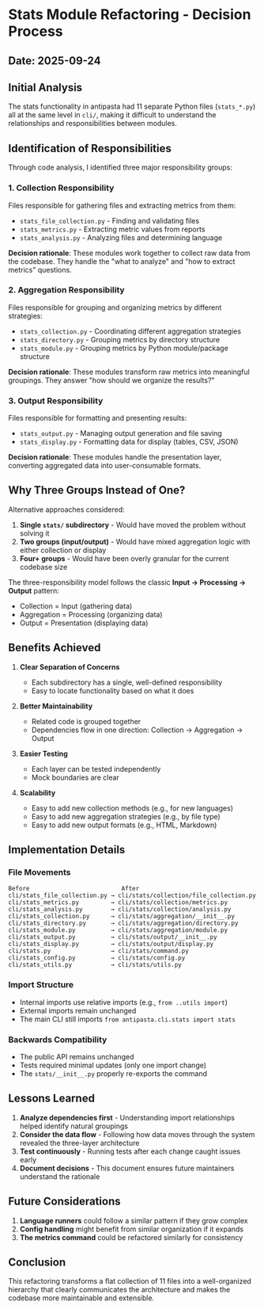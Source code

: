 # Stats Module Refactoring - Decision Process

## Date: 2025-09-24

## Initial Analysis

The stats functionality in antipasta had 11 separate Python files (`stats_*.py`) all at the same level in `cli/`, making it difficult to understand the relationships and responsibilities between modules.

## Identification of Responsibilities

Through code analysis, I identified three major responsibility groups:

### 1. **Collection Responsibility**
Files responsible for gathering files and extracting metrics from them:
- `stats_file_collection.py` - Finding and validating files
- `stats_metrics.py` - Extracting metric values from reports
- `stats_analysis.py` - Analyzing files and determining language

**Decision rationale**: These modules work together to collect raw data from the codebase. They handle the "what to analyze" and "how to extract metrics" questions.

### 2. **Aggregation Responsibility**
Files responsible for grouping and organizing metrics by different strategies:
- `stats_collection.py` - Coordinating different aggregation strategies
- `stats_directory.py` - Grouping metrics by directory structure
- `stats_module.py` - Grouping metrics by Python module/package structure

**Decision rationale**: These modules transform raw metrics into meaningful groupings. They answer "how should we organize the results?"

### 3. **Output Responsibility**
Files responsible for formatting and presenting results:
- `stats_output.py` - Managing output generation and file saving
- `stats_display.py` - Formatting data for display (tables, CSV, JSON)

**Decision rationale**: These modules handle the presentation layer, converting aggregated data into user-consumable formats.

## Why Three Groups Instead of One?

Alternative approaches considered:

1. **Single `stats/` subdirectory** - Would have moved the problem without solving it
2. **Two groups (input/output)** - Would have mixed aggregation logic with either collection or display
3. **Four+ groups** - Would have been overly granular for the current codebase size

The three-responsibility model follows the classic **Input → Processing → Output** pattern:
- Collection = Input (gathering data)
- Aggregation = Processing (organizing data)
- Output = Presentation (displaying data)

## Benefits Achieved

1. **Clear Separation of Concerns**
   - Each subdirectory has a single, well-defined responsibility
   - Easy to locate functionality based on what it does

2. **Better Maintainability**
   - Related code is grouped together
   - Dependencies flow in one direction: Collection → Aggregation → Output

3. **Easier Testing**
   - Each layer can be tested independently
   - Mock boundaries are clear

4. **Scalability**
   - Easy to add new collection methods (e.g., for new languages)
   - Easy to add new aggregation strategies (e.g., by file type)
   - Easy to add new output formats (e.g., HTML, Markdown)

## Implementation Details

### File Movements
```
Before                          After
cli/stats_file_collection.py → cli/stats/collection/file_collection.py
cli/stats_metrics.py         → cli/stats/collection/metrics.py
cli/stats_analysis.py        → cli/stats/collection/analysis.py
cli/stats_collection.py      → cli/stats/aggregation/__init__.py
cli/stats_directory.py       → cli/stats/aggregation/directory.py
cli/stats_module.py          → cli/stats/aggregation/module.py
cli/stats_output.py          → cli/stats/output/__init__.py
cli/stats_display.py         → cli/stats/output/display.py
cli/stats.py                 → cli/stats/command.py
cli/stats_config.py          → cli/stats/config.py
cli/stats_utils.py           → cli/stats/utils.py
```

### Import Structure
- Internal imports use relative imports (e.g., `from ..utils import`)
- External imports remain unchanged
- The main CLI still imports `from antipasta.cli.stats import stats`

### Backwards Compatibility
- The public API remains unchanged
- Tests required minimal updates (only one import change)
- The `stats/__init__.py` properly re-exports the command

## Lessons Learned

1. **Analyze dependencies first** - Understanding import relationships helped identify natural groupings
2. **Consider the data flow** - Following how data moves through the system revealed the three-layer architecture
3. **Test continuously** - Running tests after each change caught issues early
4. **Document decisions** - This document ensures future maintainers understand the rationale

## Future Considerations

1. **Language runners** could follow a similar pattern if they grow complex
2. **Config handling** might benefit from similar organization if it expands
3. **The metrics command** could be refactored similarly for consistency

## Conclusion

This refactoring transforms a flat collection of 11 files into a well-organized hierarchy that clearly communicates the architecture and makes the codebase more maintainable and extensible.